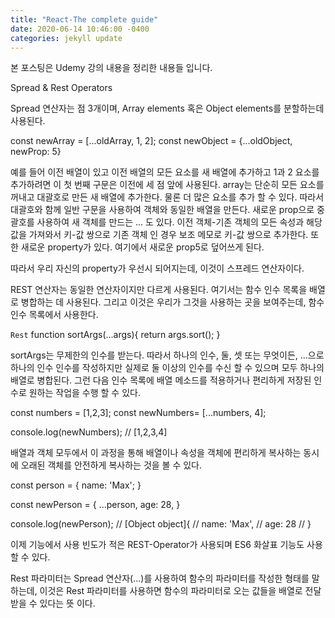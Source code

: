 ```yaml
---
title: "React-The complete guide"
date: 2020-06-14 10:46:00 -0400
categories: jekyll update
---
```


본 포스팅은 Udemy 강의 내용을 정리한 내용들 입니다.

Spread & Rest Operators


Spread 연산자는 점 3개이며, Array elements 혹은 Object elements를 분할하는데 사용된다.

const newArray = [...oldArray, 1, 2];
const newObject = {...oldObject, newProp: 5}

예를 들어 이전 배열이 있고 이전 배열의 모든 요소를 새 배열에 추가하고 1과 2 요소를 추가하려면 이 첫 번째 구문은 이전에 세 점 앞에 사용된다. array는 단순히 모든 요소를 꺼내고 대괄호로 만든 새 배열에 추가한다. 
물론 더 많은 요소를 추가 할 수 있다. 
따라서 대괄호와 함께 일반 구문을 사용하여 객체와 동일한 배열을 만든다.
새로운 prop으로 중괄호를 사용하여 새 객체를 만드는 ... 도 있다. 
이전 객체-기존 객체의 모든 속성과 해당 값을 가져와서 
키-값 쌍으로 기존 객체 인 경우 보조 메모로 키-값 쌍으로 추가한다. 
또한 새로운 property가 있다. 여기에서 새로운 prop5로 덮어쓰게 된다.

따라서 우리 자신의 property가 우선시 되어지는데, 이것이 스프레드 연산자이다.

REST 연산자는 동일한 연산자이지만 다르게 사용된다. 
여기서는 함수 인수 목록을 배열로 병합하는 데 사용된다.
그리고 이것은 우리가 그것을 사용하는 곳을 보여주는데, 함수 인수 목록에서 사용한다.

`Rest`
function sortArgs(...args){
  return args.sort();
}

sortArgs는 무제한의 인수를 받는다. 
따라서 하나의 인수, 둘, 셋 또는 무엇이든, ...으로 하나의 인수 인수를 작성하지만 
실제로 둘 이상의 인수를 수신 할 수 있으며 모두 하나의 배열로 병합된다. 
그런 다음 인수 목록에 배열 메소드를 적용하거나 편리하게 저장된 인수로 원하는 작업을 수행 할 수 있다.

const numbers = [1,2,3];
const newNumbers= [...numbers, 4];

console.log(newNumbers); // [1,2,3,4]

배열과 객체 모두에서 이 과정을 통해 배열이나 속성을 객체에 편리하게 복사하는 동시에 
오래된 객체를 안전하게 복사하는 것을 볼 수 있다.

const person = {
  name: 'Max';
}

const newPerson = {
  ...person,
  age: 28,
}

console.log(newPerson); 
// [Object object]{
//    name: 'Max',
//    age: 28
// }

이제 기능에서 사용 빈도가 적은 REST-Operator가 사용되며 ES6 화살표 기능도 사용할 수 있다.

Rest 파라미터는 Spread 연산자(...)를 
사용하여 함수의 파라미터를 작성한 형태를 말하는데, 이것은 Rest 파라미터를 사용하면 함수의 파라미터로 오는 값들을 배열로 전달 받을 수 있다는 뜻 이다.
